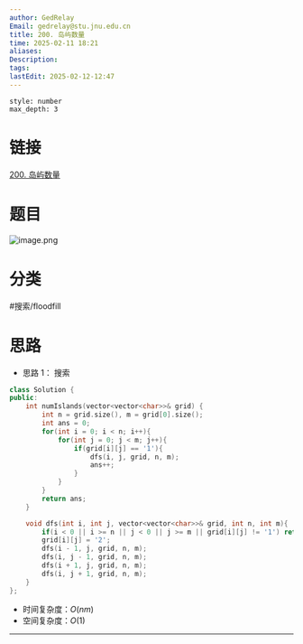 ```yaml
---
author: GedRelay
Email: gedrelay@stu.jnu.edu.cn
title: 200. 岛屿数量
time: 2025-02-11 18:21
aliases: 
Description: 
tags: 
lastEdit: 2025-02-12-12:47
---
```


```toc
style: number
max_depth: 3
```

# 链接
[200. 岛屿数量](https://leetcode.cn/problems/number-of-islands/) 

# 题目
![image.png](https://ged-pic-bed.oss-cn-guangzhou.aliyuncs.com/img/202502111821537.png)


# 分类
#搜索/floodfill 

# 思路
- 思路 1：
搜索

```cpp
class Solution {
public:
    int numIslands(vector<vector<char>>& grid) {
        int n = grid.size(), m = grid[0].size();
        int ans = 0;
        for(int i = 0; i < n; i++){
            for(int j = 0; j < m; j++){
                if(grid[i][j] == '1'){
                    dfs(i, j, grid, n, m);
                    ans++;
                }
            }
        }
        return ans;
    }

    void dfs(int i, int j, vector<vector<char>>& grid, int n, int m){
        if(i < 0 || i >= n || j < 0 || j >= m || grid[i][j] != '1') return;
        grid[i][j] = '2';
        dfs(i - 1, j, grid, n, m);
        dfs(i, j - 1, grid, n, m);
        dfs(i + 1, j, grid, n, m);
        dfs(i, j + 1, grid, n, m);
    }
};
```


- 时间复杂度：${O\left( nm \right)  }$ 
- 空间复杂度：${O\left( 1 \right)  }$ 


---

